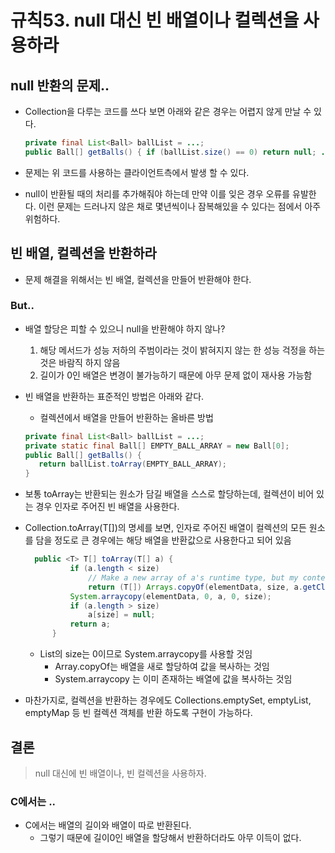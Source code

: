 # 규칙53. null 대신 빈 배열이나 컬렉션을 사용하라

## null 반환의 문제..

- Collection을 다루는 코드를 쓰다 보면 아래와 같은 경우는 어렵지 않게 만날 수 있다.

  ```java
  private final List<Ball> ballList = ...;
  public Ball[] getBalls() { if (ballList.size() == 0) return null; .... 
  ```

- 문제는 위 코드를 사용하는 클라이언트측에서 발생 할 수 있다.

- null이 반환될 때의 처리를 추가해줘야 하는데 만약 이를 잊은 경우 오류를 유발한다. 이런 문제는 드러나지 않은 채로 몇년씩이나 잠복해있을 수 있다는 점에서 아주 위험하다.

## 빈 배열, 컬렉션을 반환하라

- 문제 해결을 위해서는 빈 배열, 컬렉션을 만들어 반환해야 한다.

### But..

- 배열 할당은 피할 수 있으니 null을 반환해야 하지 않나?

  1. 해당 메서드가 성능 저하의 주범이라는 것이 밝혀지지 않는 한 성능 걱정을 하는 것은 바람직 하지 않음
  2. 길이가 0인 배열은 변경이 불가능하기 때문에 아무 문제 없이 재사용 가능함

- 빈 배열을 반환하는 표준적인 방법은 아래와 같다.

  - 컬렉션에서 배열을 만들어 반환하는 올바른 방법 

  ```java
  private final List<Ball> ballList = ...;
  private static final Ball[] EMPTY_BALL_ARRAY = new Ball[0];
  public Ball[] getBalls() {
     return ballList.toArray(EMPTY_BALL_ARRAY);  
  }  
  ```

- 보통 toArray는 반환되는 원소가 담길 배열을 스스로 할당하는데, 컬렉션이 비어 있는 경우 인자로 주어진 빈 배열을 사용한다.

- Collection.toArray(T[])의 명세를 보면, 인자로 주어진 배열이 컬렉션의 모든 원소를 담을 정도로 큰 경우에는 해당 배열을 반환값으로 사용한다고 되어 있음

  ```java
    public <T> T[] toArray(T[] a) {
            if (a.length < size)
                // Make a new array of a's runtime type, but my contents:
                return (T[]) Arrays.copyOf(elementData, size, a.getClass());
            System.arraycopy(elementData, 0, a, 0, size);
            if (a.length > size)
                a[size] = null;
            return a;
        }
  ```

  - List의 size는 0이므로 System.arraycopy를 사용할 것임
    - Array.copyOf는 배열을 새로 할당하여 값을 복사하는 것임
    - System.arraycopy 는 이미 존재하는 배열에 값을 복사하는 것임

- 마찬가지로, 컬렉션을 반환하는 경우에도 Collections.emptySet, emptyList, emptyMap 등 빈 컬렉션 객체를 반환 하도록 구현이 가능하다.

## 결론

> null 대신에 빈 배열이나, 빈 컬렉션을 사용하자.

### C에서는 ..

- C에서는 배열의 길이와 배열이 따로 반환된다.
  - 그렇기 때문에 길이0인 배열을 할당해서 반환하더라도 아무 이득이 없다.